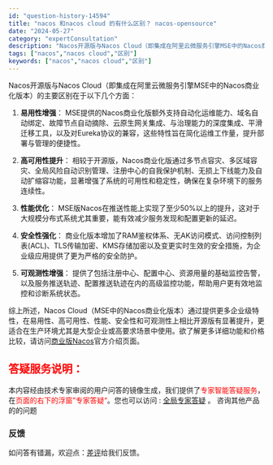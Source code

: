 ```yaml
---
id: "question-history-14594"
title: "nacos 和nacos cloud 的有什么区别？ nacos-opensource"
date: "2024-05-27"
category: "expertConsultation"
description: "Nacos开源版与Nacos Cloud（即集成在阿里云微服务引擎MSE中的Nacos商业化版本）的主要区别在于以下几个方面：1. **易用性增强**：   MSE提供的Nacos商业化版额外支持自动化运维能力、域名自动绑定、故障节点自动摘除、云原生网关集成、与治理能力的深度集成、平滑迁移工具，以及"
tags: ["nacos","nacos cloud","区别"]
keywords: ["nacos","nacos cloud","区别"]
---
```


Nacos开源版与Nacos Cloud（即集成在阿里云微服务引擎MSE中的Nacos商业化版本）的主要区别在于以下几个方面：

1. **易用性增强**：
   MSE提供的Nacos商业化版额外支持自动化运维能力、域名自动绑定、故障节点自动摘除、云原生网关集成、与治理能力的深度集成、平滑迁移工具，以及对Eureka协议的兼容，这些特性旨在简化运维工作量，提升部署与管理的便捷性。

2. **高可用性提升**：
   相较于开源版，Nacos商业化版通过多节点容灾、多区域容灾、全局风险自动识别管理、注册中心的自我保护机制、无损上下线能力及自动扩缩容功能，显著增强了系统的可用性和稳定性，确保在复杂环境下的服务连续性。

3. **性能优化**：
   MSE版Nacos在推送性能上实现了至少50%以上的提升，这对于大规模分布式系统尤其重要，能有效减少服务发现和配置更新的延迟。

4. **安全性强化**：
   商业化版本增加了RAM鉴权体系、无AK访问模式、访问控制列表(ACL)、TLS传输加密、KMS存储加密以及变更实时生效的安全措施，为企业级应用提供了更为严格的安全防护。

5. **可观测性增强**：
   提供了包括注册中心、配置中心、资源用量的基础监控告警，以及服务推送轨迹、配置推送轨迹在内的高级监控功能，帮助用户更有效地监控和诊断系统状态。

综上所述，Nacos Cloud（MSE中的Nacos商业化版本）通过提供更多企业级特性，在易用性、高可用性、性能、安全性和可观测性上相比开源版有显著提升，更适合在生产环境尤其是大型企业或高要求场景中使用。欲了解更多详细功能和价格比较，请访问[商业版Nacos](https://nacos.io/cloud/)官方介绍页面。
## <font color="#FF0000">答疑服务说明：</font> 

本内容经由技术专家审阅的用户问答的镜像生成，我们提供了<font color="#FF0000">专家智能答疑服务</font>，在<font color="#FF0000">页面的右下的浮窗”专家答疑“</font>。您也可以访问 : [全局专家答疑](https://opensource.alibaba.com/chatBot) 。 咨询其他产品的的问题

### 反馈
如问答有错漏，欢迎点：[差评](https://ai.nacos.io/user/feedbackByEnhancerGradePOJOID?enhancerGradePOJOId=14596)给我们反馈。
